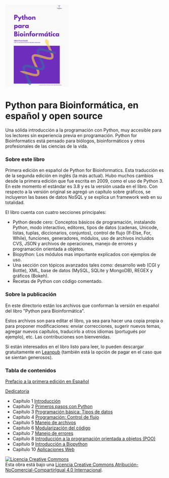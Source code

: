 <img src="images/biopy.png" data-canonical-src="images/biopy.png" width="200" />

# Python para Bioinformática, en español y open source

Una sólida introducción a la programación con Python, muy accesible para los lectores sin experiencia previa en programación. Python for Bioinformatics está pensado para biólogos, bioinformáticos y otros profesionales de las ciencias de la vida.

### Sobre este libro

Primera edición en español de Python for Bioinformatics. Esta traducción es de la segunda edición en inglés (la más actual). Hubo muchos cambios desde la primera edición que fue escrita en 2009, como el uso de Python 3. En este momento el estándar es 3.8 y es la versión usada en el libro. Con respecto a la versión original se agregó un capítulo sobre gráficos, se incluyeron las bases de datos NoSQL y se explica un framework web en su totalidad.

El libro cuenta con cuatro secciones principales:

* Python desde cero: Conceptos básicos de programación, instalando Python, modo interactivo, editores, tipos de datos (cadenas, Unicode, listas, tuplas, diccionarios, conjuntos), control de flujo (If-Else, For, While), funciones, generadores, módulos, uso de archivos incluidos CVS, JSON y archivos de operaciones, manejo de errores y programación orientada a objetos.
* Biopython: Los módulos mas importante explicados con ejemplos de uso.
* Una sección con tópicos avanzados tales como: desarrollo web (CGI y Bottle), XML, base de datos (MySQL, SQLite y MongoDB), REGEX y gráficos (Bokeh).
* Recetas de Python con código comentado.

### Sobre la publicación

En este directorio están los archivos que conforman la versión en español del libro "Python para Bioinformática".

Estos archivos son para editar el libro, ya sea para hacer una copia propia o para proponer modificaciones: enviar correcciones, sugerir nuevos temas, agregar nuevos capítulos, traducirlo a otros idiomas (portugués por ejemplo), etc. Las contribuciones son bienvenidas.

Si están interesados en el libro listo para leer, lo pueden descargar gratuitamente en [Leanpub](https://leanpub.com/pythonparabioinformatica/) (también está la opción de pagar en el caso que se sientan generosos).

### Tabla de contenidos

[Prefacio a la primera edición en Español](/prefacio.txt)

[Dedicatoria](/agradecimientos.txt)

* Capítulo 1 [Introducción](chapter1.txt)
* Capítulo 2 [Primeros pasos con Python](/chapter2.txt)
* Capítulo 3 [Programación básica: Tipos de datos](/chapter3.txt)
* Capítulo 4 [Programación: Control de flujo](/chapter4.txt)
* Capítulo 5 [Manejo de archivos](/chapter5.txt)
* Capítulo 6 [Modularización del código](/chapter6.txt)
* Capítulo 7 [Manejo de errores](/chapter7.txt)
* Capítulo 8 [Introducción a la programación orientada a objetos (POO)](/chapter8.txt)
* Capítulo 9 [Introducción a Biopython](/chapter9.txt)
* Capítulo 10 [Aplicaciones Web](/chapter10.txt)

<a rel="license" href="http://creativecommons.org/licenses/by-nc-sa/4.0/"><img alt="Licencia Creative Commons" style="border-width:0" src="https://i.creativecommons.org/l/by-nc-sa/4.0/88x31.png" /></a><br />Esta obra está bajo una <a rel="license" href="http://creativecommons.org/licenses/by-nc-sa/4.0/">Licencia Creative Commons Atribución-NoComercial-CompartirIgual 4.0 Internacional</a>.

